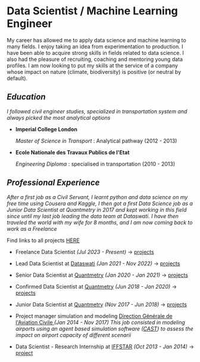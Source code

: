 # Data Scientist / Machine Learning Engineer
My career has allowed me to apply data science and machine learning to many fields. I enjoy taking an idea from experimentation to production. I have been able to acquire strong skills in fields related to data science.
I also had the pleasure of recruiting, coaching and mentoring young data profiles.
I am now looking to put my skills at the service of a company whose impact on nature (climate, biodiversity) is positive (or neutral by default).
## *Education*
*I followed civil engineer studies, specialized in transportation system and always picked the most analytical options*
* **Imperial College London**

    *Master of Science in Transport* : Analytical pathway (2012 - 2013) 


* **Ecole Nationale des Travaux Publics de l'Etat**

    *Engineering Diploma* : specialised in transportation  (2010 - 2013)


##  *Professional Experience*
*After a first job as a Civil Servant, I learnt python and  data science on my free time using Cousera and Kaggle, I then got a first Data Science job as a Junior Data Scientist at Quantmetry in 2017 and kept working in this field since until my last job leading the data team at Dataswati. I have then traveled the world with my wife for 8 months, and I am now coming back to work as a Freelance*

Find links to all projects [HERE](list_all_projects.md)

* Freelance Data Scientist *(Jul 2023 - Present)*  -> [projects](Quantmetry/Junior/list_of_projects.md)

* Lead Data Scientist at [Dataswati](https://www.dataswati.com/) *(Jan 2021 - Nov 2022)*  -> [projects](Dataswati/list_of_projects.md)

* Senior Data Scientist at [Quantmetry](https://www.quantmetry.com/) *(Jan 2020 - Jan 2021)*   -> [projects](Quantmetry/Junior/list_of_projects.md)

* Confirmed Data Scientist at [Quantmetry](https://www.quantmetry.com/) *(Jun 2018 - Jan 2020)*  -> [projects](Quantmetry/Junior/list_of_projects.md)

* Junior Data Scientist at [Quantmetry](https://www.quantmetry.com/) *(Nov 2017 - Jun 2018)* -> [projects](Quantmetry/Junior/list_of_projects.md)




* Project manager simulation and modeling  [Direction Générale de l'Aviation Civile ](https://en.wikipedia.org/wiki/Directorate_General_for_Civil_Aviation_(France)) *(Jan 2014 - Nov 2017)*
*This job consisted in modeling airports using an agent based simulation software ([CAST](https://arc.de/cast-simulation-software/cast-aircraft-simulation/)) to assess the impact on airport capacity of different scenarii*

* Data Scientist - Research Internship at [IFFSTAR](https://iffstar.fr/) *(Oct 2013 - Jan 2014)* -> [project](Quantmetry/Junior/list_of_projects.md)




